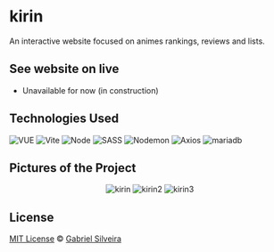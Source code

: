 # kirin

An interactive website focused on animes rankings, reviews and lists.

## See website on live

- Unavailable for now (in construction)

## Technologies Used

![VUE](https://img.shields.io/badge/-Vuejs-black?style=for-the-badge&logo=vue.js)
![Vite](https://img.shields.io/badge/-vite-black?style=for-the-badge&logo=vite)
![Node](https://img.shields.io/badge/-NodeJS-black?style=for-the-badge&logo=node.js)
![SASS](https://img.shields.io/badge/-SASS-black?style=for-the-badge&logo=sass)
![Nodemon](https://img.shields.io/badge/-Nodemon-black?style=for-the-badge&logo=nodemon)
![Axios](https://img.shields.io/badge/-axios-black?style=for-the-badge&logo=axios)
![mariadb](https://img.shields.io/badge/-mariadb-black?style=for-the-badge&logo=mariadb)

## Pictures of the Project

<div align="center">

![kirin](https://github.com/akyua/kirin-app/assets/75745796/3aa88ee7-4b28-4af4-a24c-059116a8d021)
![kirin2](https://github.com/akyua/kirin-app/assets/75745796/ae04918c-a70c-4ce8-a86c-118b5b40d692)
![kirin3](https://github.com/akyua/kirin-app/assets/75745796/ba0f9f07-2bc5-46c9-b23c-44f47def77c9)

</div>

## License

[MIT License](./LICENSE) © [Gabriel Silveira](http://gabrielsilveira.tk/)